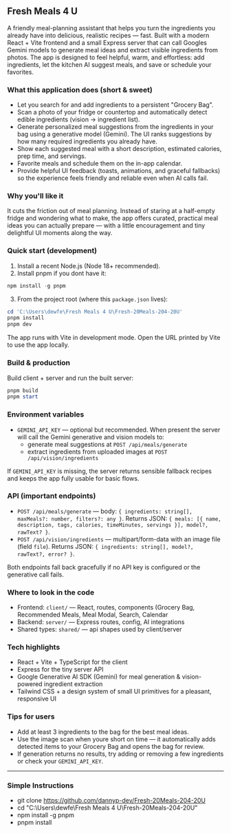 ## Fresh Meals 4 U

A friendly meal-planning assistant that helps you turn the ingredients you already have into delicious, realistic recipes — fast. Built with a modern React + Vite frontend and a small Express server that can call Googles Gemini models to generate meal ideas and extract visible ingredients from photos. The app is designed to feel helpful, warm, and effortless: add ingredients, let the kitchen AI suggest meals, and save or schedule your favorites.

### What this application does (short & sweet)
- Let you search for and add ingredients to a persistent "Grocery Bag".
- Scan a photo of your fridge or countertop and automatically detect edible ingredients (vision → ingredient list).
- Generate personalized meal suggestions from the ingredients in your bag using a generative model (Gemini). The UI ranks suggestions by how many required ingredients you already have.
- Show each suggested meal with a short description, estimated calories, prep time, and servings.
- Favorite meals and schedule them on the in-app calendar.
- Provide helpful UI feedback (toasts, animations, and graceful fallbacks) so the experience feels friendly and reliable even when AI calls fail.

### Why you'll like it
It cuts the friction out of meal planning. Instead of staring at a half-empty fridge and wondering what to make, the app offers curated, practical meal ideas you can actually prepare — with a little encouragement and tiny delightful UI moments along the way.

### Quick start (development)
1. Install a recent Node.js (Node 18+ recommended).
2. Install pnpm if you dont have it:

```powershell
npm install -g pnpm
```

3. From the project root (where this `package.json` lives):

```powershell
cd 'C:\Users\dewfe\Fresh Meals 4 U\Fresh-20Meals-204-20U'
pnpm install
pnpm dev
```

The app runs with Vite in development mode. Open the URL printed by Vite to use the app locally.

### Build & production
Build client + server and run the built server:

```powershell
pnpm build
pnpm start
```

### Environment variables
- `GEMINI_API_KEY` — optional but recommended. When present the server will call the Gemini generative and vision models to:
  - generate meal suggestions at `POST /api/meals/generate`
  - extract ingredients from uploaded images at `POST /api/vision/ingredients`

If `GEMINI_API_KEY` is missing, the server returns sensible fallback recipes and keeps the app fully usable for basic flows.

### API (important endpoints)
- `POST /api/meals/generate` — body: `{ ingredients: string[], maxMeals?: number, filters?: any }`. Returns JSON: `{ meals: [{ name, description, tags, calories, timeMinutes, servings }], model?, rawText? }`.
- `POST /api/vision/ingredients` — multipart/form-data with an image file (field `file`). Returns JSON: `{ ingredients: string[], model?, rawText?, error? }`.

Both endpoints fall back gracefully if no API key is configured or the generative call fails.

### Where to look in the code
- Frontend: `client/` — React, routes, components (Grocery Bag, Recommended Meals, Meal Modal, Search, Calendar
- Backend: `server/` — Express routes, config, AI integrations
- Shared types: `shared/` — api shapes used by client/server

### Tech highlights
- React + Vite + TypeScript for the client
- Express for the tiny server API
- Google Generative AI SDK (Gemini) for meal generation & vision-powered ingredient extraction
- Tailwind CSS + a design system of small UI primitives for a pleasant, responsive UI

### Tips for users
- Add at least 3 ingredients to the bag for the best meal ideas.
- Use the image scan when youre short on time — it automatically adds detected items to your Grocery Bag and opens the bag for review.
- If generation returns no results, try adding or removing a few ingredients or check your `GEMINI_API_KEY`.

---

### Simple Instructions
- git clone https://github.com/dannyp-dev/Fresh-20Meals-204-20U
- cd "C:\Users\dewfe\Fresh Meals 4 U\Fresh-20Meals-204-20U"
- npm install -g pnpm
- pnpm install
